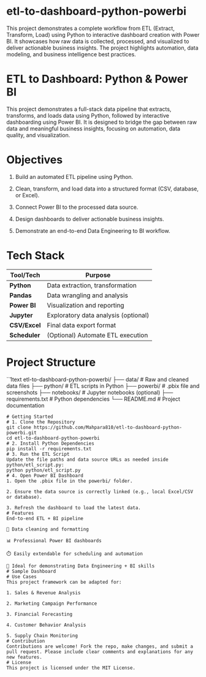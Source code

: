 # etl-to-dashboard-python-powerbi
This project demonstrates a complete workflow from ETL (Extract, Transform, Load) using Python to interactive dashboard creation with Power BI. It showcases how raw data is collected, processed, and visualized to deliver actionable business insights. The project highlights automation, data modeling, and business intelligence best practices.
# ETL to Dashboard: Python & Power BI
This project demonstrates a full-stack data pipeline that extracts, transforms, and loads data using Python, followed by interactive dashboarding using Power BI. It is designed to bridge the gap between raw data and meaningful business insights, focusing on automation, data quality, and visualization.
#  Objectives
1. Build an automated ETL pipeline using Python.

2. Clean, transform, and load data into a structured format (CSV, database, or Excel).

3. Connect Power BI to the processed data source.

4. Design dashboards to deliver actionable business insights.

5. Demonstrate an end-to-end Data Engineering to BI workflow.
# Tech Stack
| Tool/Tech       | Purpose                             |
|-----------------|-------------------------------------|
| **Python**      | Data extraction, transformation     |
| **Pandas**      | Data wrangling and analysis         |
| **Power BI**    | Visualization and reporting         |
| **Jupyter**     | Exploratory data analysis (optional)|
| **CSV/Excel**   | Final data export format            |
| **Scheduler**   | (Optional) Automate ETL execution   |

# Project Structure
``1text
etl-to-dashboard-python-powerbi/
├── data/                  # Raw and cleaned data files
├── python/                # ETL scripts in Python
├── powerbi/               # .pbix file and screenshots
├── notebooks/             # Jupyter notebooks (optional)
├── requirements.txt       # Python dependencies
└── README.md              # Project documentation
```
# Getting Started
# 1. Clone the Repository
git clone https://github.com/Mahpara810/etl-to-dashboard-python-powerbi.git
cd etl-to-dashboard-python-powerbi
# 2. Install Python Dependencies
pip install -r requirements.txt
# 3. Run the ETL Script
Update the file paths and data source URLs as needed inside python/etl_script.py:
python python/etl_script.py
# 4. Open Power BI Dashboard
1. Open the .pbix file in the powerbi/ folder.

2. Ensure the data source is correctly linked (e.g., local Excel/CSV or database).

3. Refresh the dashboard to load the latest data.
# Features
End-to-end ETL + BI pipeline

🧹 Data cleaning and formatting

📊 Professional Power BI dashboards

⏱️ Easily extendable for scheduling and automation

🧪 Ideal for demonstrating Data Engineering + BI skills
# Sample Dashboard
# Use Cases
This project framework can be adapted for:

1. Sales & Revenue Analysis

2. Marketing Campaign Performance

3. Financial Forecasting

4. Customer Behavior Analysis

5. Supply Chain Monitoring
# Contribution
Contributions are welcome! Fork the repo, make changes, and submit a pull request. Please include clear comments and explanations for any new features.
# License
This project is licensed under the MIT License.






